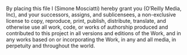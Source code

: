 By placing this file I (Simone Mosciatti) hereby grant you (O’Reilly Media, Inc), and your
successors, assigns, and sublicensees, a non-exclusive license to
copy, reproduce, print, publish, distribute, translate, and otherwise
use all work, code, or works of authorship produced and contributed to
this project in all versions and editions of the Work, and in any
works based on or incorporating the Work, in any and all media, in
perpetuity and throughout the world.
